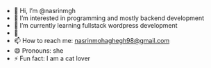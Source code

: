 - 👋 Hi, I’m @nasrinmgh
- 👀 I’m interested in programming and mostly backend development
- 🌱 I’m currently learning fullstack wordpress development
- 💞
- 📫 How to reach me: nasrinmohaghegh98@gmail.com 
- 😄 Pronouns: she
- ⚡ Fun fact: I am a cat lover

<!---
nasrinmgh/nasrinmgh is a ✨ special ✨ repository because its `README.md` (this file) appears on your GitHub profile.
You can click the Preview link to take a look at your changes.
--->
